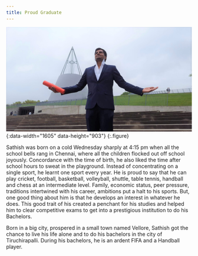 ```yaml
---
title: Proud Graduate
---
```



![Math Screenshot](assets/img/blog/user.jpg){:data-width="1605" data-height="903"}
{:.figure}

Sathish was born on a cold Wednesday sharply at 4:15 pm when all the school bells rang in Chennai, where all the children flocked out off school joyously. Concordance with the time of birth, he also liked the time after school hours to sweat in the playground. Instead of concentrating on a single sport, he learnt one sport every year. He is proud to say that he can play cricket, football, basketball, volleyball, shuttle, table tennis, handball and chess at an intermediate level. Family, economic status, peer pressure, traditions intertwined with his career, ambitions put a halt to his sports. But, one good thing about him is that he develops an interest in whatever he does. This good trait of his created a penchant for his studies and helped him to clear competitive exams to get into a prestigious institution to do his Bachelors.

Born in a big city, prospered in a small town named Vellore, Sathish got the chance to live his life alone and to do his bachelors in the city of Tiruchirapalli. During his bachelors, he is an ardent FIFA and a Handball player. 


